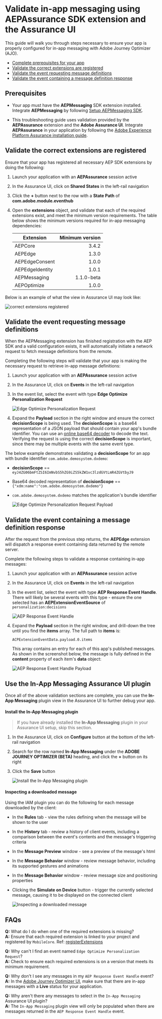 # Validate in-app messaging using AEPAssurance SDK extension and the Assurance UI

This guide will walk you through steps necessary to ensure your app is properly configured for in-app messaging with Adobe Journey Optimizer (AJO).

- [Complete prerequisites for your app](#prerequisites)
- [Validate the correct extensions are registered](#validate-the-correct-extensions-are-registered)
- [Validate the event requesting message definitions](#validate-the-event-requesting-message-definitions)
- [Validate the event containing a message definition response](#validate-the-event-containing-a-message-definition-response)

## Prerequisites

- Your app must have the **AEPMessaging** SDK extension installed. Integrate **AEPMessaging** by following [Setup AEPMessaging SDK](./../setup-sdk.md).

- This troubleshooting guide uses validation provided by the **AEPAssurance** extension and the **Adobe Assurance UI**. Integrate **AEPAssurance** in your application by following the [Adobe Experience Platform Assurance installation guide](https://aep-sdks.gitbook.io/docs/foundation-extensions/adobe-experience-platform-assurance).

## Validate the correct extensions are registered

Ensure that your app has registered all necessary AEP SDK extensions by doing the following:

1. Launch your application with an **AEPAssurance** session active

1. In the Assurance UI, click on **Shared States** in the left-rail navigation

1. Click the **+** button next to the row with a **State Path** of **com.adobe.module.eventhub**

1. Open the **extensions** object, and validate that each of the required extensions exist, and meet the minimum version requirements. The table below shows the minimum versions required for in-app messaging dependencies:

    | Extension       | Minimum version |
    | --------------- | --------------: |
    | AEPCore         | 3.4.2           |
    | AEPEdge         | 1.3.0           |
    | AEPEdgeConsent  | 1.0.0           |
    | AEPEdgeIdentity | 1.0.1           |
    | AEPMessaging    | 1.1.0-beta      |
    | AEPOptimize     | 1.0.0           |

Below is an example of what the view in Assurance UI may look like:

![correct extensions registered](./../../assets/message_configuration.png)

## Validate the event requesting message definitions

When the AEPMessaging extension has finished registration with the AEP SDK and a valid configuration exists, it will automatically initiate a network request to fetch message definitions from the remote.

Completing the following steps will validate that your app is making the necessary request to retrieve in-app message definitions:

1. Launch your application with an **AEPAssurance** session active

1. In the Assurance UI, click on **Events** in the left-rail navigation

1. In the event list, select the event with type **Edge Optimize Personalization Request**

    ![Edge Optimize Personalization Request](./../../assets/message_request.png)

1. Expand the **Payload** section in the right window and ensure the correct **decisionScope** is being used. The **decisionScope** is a base64 representation of a JSON payload that should contain your app's bundle identifier. You can use an [online base64 decoder](https://www.base64decode.org/) to decode the text. Verifying the request is using the correct **decisionScope** is important, since there may be multiple events with the same event type.

The below example demonstrates validating a **decisionScope** for an app with bundle identifier `com.adobe.demosystem.dxdemo`:
- **decisionScope** == `eyJ4ZG06bmFtZSI6ImNvbS5hZG9iZS5kZW1vc3lzdGVtLmR4ZGVtbyJ9`
- Base64 decoded representation of **decisionScope** == `{"xdm:name":"com.adobe.demosystem.dxdemo"}`
- `com.adobe.demosystem.dxdemo` matches the application's bundle identifier

    ![Edge Optimize Personalization Request Payload](./../../assets/message_request_payload.png)

## Validate the event containing a message definition response

After the request from the previous step returns, the **AEPEdge** extension will dispatch a response event containing data returned by the remote server.

Complete the following steps to validate a response containing in-app messages:

1. Launch your application with an **AEPAssurance** session active

1. In the Assurance UI, click on **Events** in the left-rail navigation

1. In the event list, select the event with type **AEP Response Event Handle**. There will likely be several events with this type - ensure the one selected has an **AEPExtensionEventSource** of `personalization:decisions`

    ![AEP Response Event Handle](./../../assets/message_response.png)

1. Expand the **Payload** section in the right window, and drill-down the tree until you find the **items** array. The full path to **items** is:

    ```
    ACPExtensionEventData.payload.0.items
    ```

    This array contains an entry for each of this app's published messages. As shown in the screenshot below, the message is fully defined in the **content** property of each item's **data** object:

    ![AEP Response Event Handle Payload](./../../assets/message_response_payload.png)

## Use the In-App Messaging Assurance UI plugin

Once all of the above validation sections are complete, you can use the **In-App Messaging** plugin view in the Assurance UI to further debug your app.

#### Install the In-App Messaging plugin

> If you have already installed the **In-App Messaging** plugin in your Assurance UI setup, skip this section.

1. In the Assurance UI, click on **Configure** button at the bottom of the left-rail navigation

1. Search for the row named **In-App Messaging** under the **ADOBE JOURNEY OPTIMIZER (BETA)** heading, and click the **+** button on its right

1. Click the **Save** button

    ![Install the In-App Messaging plugin](./../../assets/install_iam_plugin.png)

#### Inspecting a downloaded message

Using the IAM plugin you can do the following for each message downloaded by the client:

- In the **Rules** tab - view the rules defining when the message will be shown to the user
- In the **History** tab - review a history of client events, including a comparison between the event's contents and the message's triggering criteria
- In the **Message Preview** window - see a preview of the message's html
- In the **Message Behavior** window - review message behavior, including its supported gestures and animations
- In the **Message Behavior** window - review message size and positioning properties
- Clicking the **Simulate on Device** button - trigger the currently selected message, causing it to be displayed on the connected client

    ![Inspecting a downloaded message](./../../assets/iam_simulation.png)

## FAQs

**Q:** What do I do when one of the required extensions is missing? <br />
**A:** Ensure that each required extension is linked to your project and registered by `MobileCore`. Ref: [registerExtensions](https://aep-sdks.gitbook.io/docs/foundation-extensions/mobile-core/mobile-core-api-reference#registerextension-s)

**Q:** Why can't I find an event named `Edge Optimize Personalization Request`? <br />
**A:** Check to ensure each required extensions is on a version that meets its minimum requirement.

**Q:** Why don't I see any messages in my `AEP Response Event Handle` event? <br />
**A:** In the [Adobe Journey Optimizer UI](https://experience.adobe.com/#/@/journey-optimizer/home), make sure that there are in-app messages with a **Live** status for your application.

**Q:** Why aren't there any messages to select in the `In-App Messaging` Assurance UI plugin? <br />
**A:** The `In-App Messaging` plugin view will only be populated when there are messages returned in the `AEP Response Event Handle` event.
